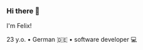 ### Hi there 👋

I'm Felix!

23 y.o. • German 🇩🇪 • software developer 💻

[](https://skillicons.dev/icons?i=vue,nuxtjs,tailwind,bootstrap,html,css,js,ts,nodejs,git,vscode)

<!--
**Legiarrd/Legiarrd** is a ✨ _special_ ✨ repository because its `README.md` (this file) appears on your GitHub profile.

Here are some ideas to get you started:

- 🔭 I’m currently working on ...
- 🌱 I’m currently learning ...
- 👯 I’m looking to collaborate on ...
- 🤔 I’m looking for help with ...
- 💬 Ask me about ...
- 📫 How to reach me: ...
- 😄 Pronouns: ...
- ⚡ Fun fact: ...
-->
